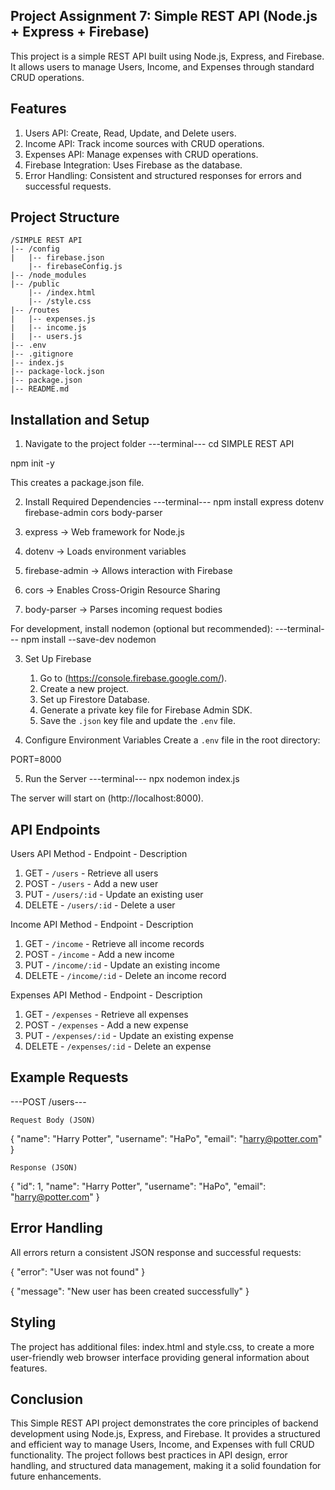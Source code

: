 ## Project Assignment 7: Simple REST API (Node.js + Express + Firebase)

This project is a simple REST API built using Node.js, Express, and Firebase. 
It allows users to manage Users, Income, and Expenses through standard CRUD operations.


## Features 

1. Users API: Create, Read, Update, and Delete users.
2. Income API: Track income sources with CRUD operations.
3. Expenses API: Manage expenses with CRUD operations.
4. Firebase Integration: Uses Firebase as the database.
5. Error Handling: Consistent and structured responses for errors and successful requests.

## Project Structure 
```
/SIMPLE REST API
|-- /config
|   |-- firebase.json
    |-- firebaseConfig.js
|-- /node_modules
|-- /public
    |-- /index.html
    |-- /style.css	
|-- /routes
|   |-- expenses.js
|   |-- income.js
|   |-- users.js
|-- .env
|-- .gitignore
|-- index.js
|-- package-lock.json
|-- package.json
|-- README.md
```
## Installation and Setup 

1. Navigate to the project folder
---terminal---
cd SIMPLE REST API

npm init -y

This creates a package.json file.

2. Install Required Dependencies
---terminal---
npm install express dotenv firebase-admin cors body-parser

1. express → Web framework for Node.js
2. dotenv → Loads environment variables
3. firebase-admin → Allows interaction with Firebase
4. cors → Enables Cross-Origin Resource Sharing
5. body-parser → Parses incoming request bodies

For development, install nodemon (optional but recommended):
---terminal---
npm install --save-dev nodemon


3. Set Up Firebase
	1. Go to (https://console.firebase.google.com/).
	2. Create a new project.
	3. Set up Firestore Database.
	4. Generate a private key file for Firebase Admin SDK.
	5. Save the `.json` key file and update the `.env` file.

4. Configure Environment Variables
Create a `.env` file in the root directory:

PORT=8000


5. Run the Server
---terminal---
npx nodemon index.js

The server will start on (http://localhost:8000).


## API Endpoints 

Users API
   Method - Endpoint       - Description
1. GET    - `/users`       - Retrieve all users      
2. POST   - `/users`       - Add a new user          
3. PUT    - `/users/:id`   - Update an existing user 
4. DELETE - `/users/:id`   - Delete a user           

Income API
  Method  - Endpoint       - Description                
1. GET    - `/income`      - Retrieve all income records 
2. POST   - `/income`      - Add a new income           
3. PUT    - `/income/:id`  - Update an existing income  
4. DELETE - `/income/:id`  - Delete an income record    

Expenses API
  Method  - Endpoint        - Description                  
1. GET    - `/expenses`     - Retrieve all expenses       
2. POST   - `/expenses`     - Add a new expense           
3. PUT    - `/expenses/:id` - Update an existing expense 
4. DELETE - `/expenses/:id` - Delete an expense         


## Example Requests 

---POST /users---

``Request Body (JSON)``

{
    "name": "Harry Potter",
    "username": "HaPo",
    "email": "harry@potter.com"
}

`` Response (JSON) ``

{
    "id": 1,
    "name": "Harry Potter",
    "username": "HaPo",
    "email": "harry@potter.com"
}


## Error Handling

All errors return a consistent JSON response and successful requests:

{
    "error": "User was not found"
}


{
    "message": "New user has been created successfully"
}


## Styling 

The project has additional files: index.html and style.css, to create a more user-friendly web browser interface providing general information about features.

## Conclusion 

This Simple REST API project demonstrates the core principles of backend development using Node.js, Express, and Firebase. 
It provides a structured and efficient way to manage Users, Income, and Expenses with full CRUD functionality. 
The project follows best practices in API design, error handling, and structured data management, making it a solid foundation for future enhancements.


